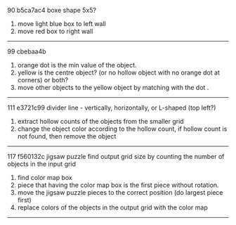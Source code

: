 

90 b5ca7ac4
boxe shape  5x5?
1. move light blue box to left wall
2. move red box to right wall
---

99 cbebaa4b
1. orange dot is the min value of the object.
2. yellow is the centre object? (or no hollow object with no orange dot at corners) or both?
3. move other objects to the yellow object by matching with the dot .
---

111 e3721c99
divider line - vertically, horizontally, or L-shaped (top left?) 
1. extract hollow counts of the objects from the smaller grid
2. change the object color according to the hollow count, if hollow count is not found, then remove the object
---

117 f560132c
jigsaw puzzle
find output grid size by counting the number of objects in the input grid
1. find color map box
2. piece that having the color map box is the first piece without rotation.
3. move the jigsaw puzzle pieces to the correct position (do largest piece first)
4. replace colors of the objects in the output grid with the color map
---


